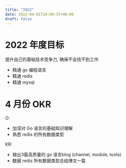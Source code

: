 ```yaml
---
title: "2022"
date: 2022-04-01T20:09:37+08:00
draft: false
---
```


# 2022 年度目标
提升自己的基础技术竞争力, 确保不会找不到工作

- 精通 go 编程语言
- 精通 redis
- 精通 mysql

# 4 月份 OKR
O:
- 加深对 Go 语言的基础知识理解
- 熟悉 redis 的所有数据类型

KR:
- 输出3篇高质量的 go 语言blog (channel, module, tools) 
- 数据 redis 所有数据类型总结博文一篇
